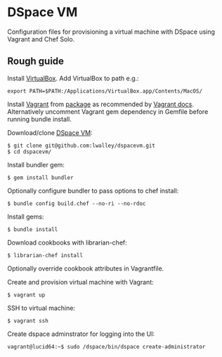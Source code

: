 # DSpace VM

Configuration files for provisioning a virtual machine with DSpace using Vagrant and Chef Solo.

## Rough guide

Install [VirtualBox](http://virtualbox.org). Add VirtualBox to path e.g.:

    export PATH=$PATH:/Applications/VirtualBox.app/Contents/MacOS/

Install [Vagrant](http://vagrantup.com) from [package](http://downloads.vagrantup.com) as recommended by [Vagrant docs](http://docs.vagrantup.com/v1/docs/getting-started/index.html). Alternatively uncomment Vagrant gem dependency in Gemfile before running bundle install.

Download/clone [DSpace VM](https://github.com/lwalley/dspacevm):

    $ git clone git@github.com:lwalley/dspacevm.git
    $ cd dspacevm/

Install bundler gem:

    $ gem install bundler

Optionally configure bundler to pass options to chef install:

    $ bundle config build.chef --no-ri --no-rdoc

Install gems:

    $ bundle install

Download cookbooks with librarian-chef:

    $ librarian-chef install

Optionally override cookbook attributes in Vagrantfile.

Create and provision virtual machine with Vagrant:

    $ vagrant up

SSH to virtual machine:

    $ vagrant ssh

Create dspace adminstrator for logging into the UI:

    vagrant@lucid64:~$ sudo /dspace/bin/dspace create-administrator


